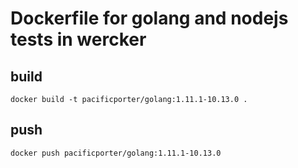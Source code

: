 # Dockerfile for golang and nodejs tests in wercker

## build

```
docker build -t pacificporter/golang:1.11.1-10.13.0 .
```

## push

```
docker push pacificporter/golang:1.11.1-10.13.0
```
